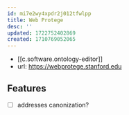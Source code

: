 ```yaml
---
id: mi7e2wy4xpdr2j012tfwlpp
title: Web Protege
desc: ''
updated: 1722752402869
created: 1710769052065
---
```


- [[c.software.ontology-editor]]
- url: https://webprotege.stanford.edu

## Features

- [ ] addresses canonization?